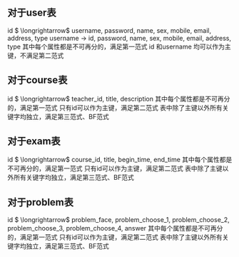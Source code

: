 ## 对于**user**表

id $ \longrightarrow$ username, password, name, sex, mobile, email, address, type
username $\longrightarrow$ id, password, name, sex, mobile, email, address, type
其中每个属性都是不可再分的，满足第一范式
id 和username 均可以作为主键，不满足第二范式

## 对于**course**表

id $ \longrightarrow$ teacher_id, title, description
其中每个属性都是不可再分的，满足第一范式
只有id可以作为主键，满足第二范式
表中除了主键以外所有关键字均独立，满足第三范式、BF范式

## 对于**exam**表

id $ \longrightarrow$ course_id, title, begin_time, end_time
其中每个属性都是不可再分的，满足第一范式
只有id可以作为主键，满足第二范式
表中除了主键以外所有关键字均独立，满足第三范式、BF范式

## 对于**problem**表

id $ \longrightarrow$ problem_face, problem_choose_1, problem_choose_2, problem_choose_3, problem_choose_4, answer
其中每个属性都是不可再分的，满足第一范式
只有id可以作为主键，满足第二范式
表中除了主键以外所有关键字均独立，满足第三范式、BF范式